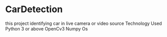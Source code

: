 # CarDetection
this project identifying car in live camera or video source 
Technology Used
Python 3 or above
OpenCv3 
Numpy
Os 
